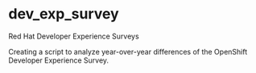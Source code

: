 # dev_exp_survey
Red Hat Developer Experience Surveys

Creating a script to analyze year-over-year differences of the OpenShift Developer Experience Survey.
